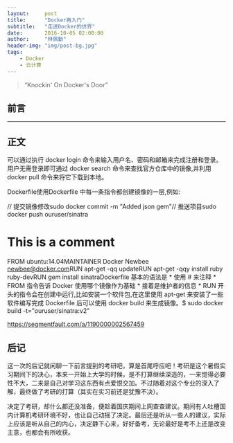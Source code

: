 ```yaml
---
layout:     post
title:      "Docker再入门"
subtitle:   "走进Docker的世界"
date:       2016-10-05 02:00:00
author:     "林佩勤"
header-img: "img/post-bg.jpg"
tags:
    - Docker
    - 云计算
---
```


> “Knockin' On Docker's Door”


## 前言



---

## 正文


可以通过执行 docker login 命令来输入用户名、密码和邮箱来完成注册和登录。用户无需登录即可通过 docker search 命令来查找官方仓库中的镜像,并利用 docker pull 命令来将它下载到本地。

Dockerfile使用Dockerfile 中每一条指令都创建镜像的一层,例如:

// 提交镜像修改sudo docker commit -m "Added json gem"// 推送项目sudo docker push ouruser/sinatra

# This is a comment

FROM ubuntu:14.04MAINTAINER Docker Newbee [newbee@docker.com](mailto:newbee@docker.com)RUN apt-get -qq updateRUN apt-get -qqy install ruby ruby-devRUN gem install sinatraDockerfile 基本的语法是 * 使用 # 来注释 * FROM 指令告诉 Docker 使用哪个镜像作为基础 * 接着是维护者的信息 * RUN 开头的指令会在创建中运行,比如安装一个软件包,在这里使用 apt-get 来安装了一些软件编写完成 Dockerfile 后可以使用 docker build 来生成镜像。$ sudo docker build -t="ouruser/sinatra:v2"

https://segmentfault.com/a/1190000002567459

## 后记

这一次的后记就闲聊一下前言提到的考研吧，算是首尾呼应吧！考研是这个暑假实习期间下的决心，本来一开始上大学的时候，是不打算继续深造的，一来觉得必要性不大，二来是自己对学习这东西有点爱恨交加。不过随着对这个专业的深入了解，最终做了考研的打算（其实在实习前还是犹豫不决）。

决定了考研，却什么都还没准备，便趁着国庆期间上网查查建议。期间有人吐槽国内计算机考研环境不好，也让自己动摇了决定。最后还是听从一些人的建议，实际上应该是听从自己的内心，决定静下心来，好好备考，无论最好是考不上还是改变主意，也都会有所收获。
